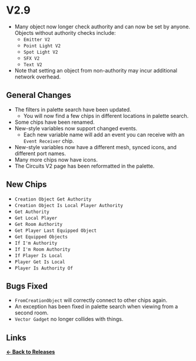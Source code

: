 # V2.9

* Many object now longer check authority and can now be set by anyone. Objects without authority checks include:
  * `Emitter V2`
  * `Point Light V2`
  * `Spot Light V2`
  * `SFX V2`
  * `Text V2`
* Note that setting an object from non-authority may incur additional network overhead.

## General Changes

* The filters in palette search have been updated.
    * You will now find a few chips in different locations in palette search.
* Some chips have been renamed.
* New-style variables now support changed events.
    * Each new variable name will add an event you can receive with an `Event Receiver` chip.
* New-style variables now have a different mesh, synced icons, and different port names.
* Many more chips now have icons.
* The Circuits V2 page has been reformatted in the palette.

## New Chips

* `Creation Object Get Authority`
* `Creation Object Is Local Player Authority`
* `Get Authority`
* `Get Local Player`
* `Get Room Authority`
* `Get Player Last Equipped Object`
* `Get Equipped Objects`
* `If I'm Authority`
* `If I'm Room Authority`
* `If Player Is Local`
* `Player Get Is Local`
* `Player Is Authority Of`

## Bugs Fixed

* `FromCreationObject` will correctly connect to other chips again.
* An exception has been fixed in palette search when viewing from a second room.
* `Vector Gadget` no longer collides with things.

## Links

**[<- Back to Releases](/releases/)**
